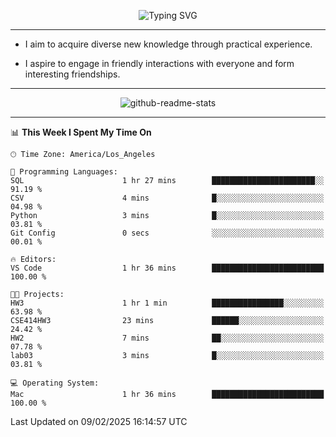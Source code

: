 <p align="center">
  <img src="https://readme-typing-svg.demolab.com?font=Fira+Code&weight=500&size=32&duration=2500&pause=1600&center=true&vCenter=true&random=false&width=1024&height=64&lines=Hi+there+%F0%9F%91%8B;I'm+delighted+you+could+make+it+here+%F0%9F%8E%89;I'm+Harry%2C+a+college+student+still+finding+my+way" alt="Typing SVG" />
</p>


---


- I aim to acquire diverse new knowledge through practical experience.

- I aspire to engage in friendly interactions with everyone and form interesting friendships.


---


<p align="center">
  <img src="https://github-readme-stats.vercel.app/api?username=Harry-Jing&show_icons=true" alt="github-readme-stats"/>
</p>


---

<!--START_SECTION:waka-->
📊 **This Week I Spent My Time On** 

```text
🕑︎ Time Zone: America/Los_Angeles

💬 Programming Languages: 
SQL                      1 hr 27 mins        ███████████████████████░░   91.19 % 
CSV                      4 mins              █░░░░░░░░░░░░░░░░░░░░░░░░   04.98 % 
Python                   3 mins              █░░░░░░░░░░░░░░░░░░░░░░░░   03.81 % 
Git Config               0 secs              ░░░░░░░░░░░░░░░░░░░░░░░░░   00.01 % 

🔥 Editors: 
VS Code                  1 hr 36 mins        █████████████████████████   100.00 % 

🐱‍💻 Projects: 
HW3                      1 hr 1 min          ████████████████░░░░░░░░░   63.98 % 
CSE414HW3                23 mins             ██████░░░░░░░░░░░░░░░░░░░   24.42 % 
HW2                      7 mins              ██░░░░░░░░░░░░░░░░░░░░░░░   07.78 % 
lab03                    3 mins              █░░░░░░░░░░░░░░░░░░░░░░░░   03.81 % 

💻 Operating System: 
Mac                      1 hr 36 mins        █████████████████████████   100.00 % 
```


 Last Updated on 09/02/2025 16:14:57 UTC
<!--END_SECTION:waka-->

